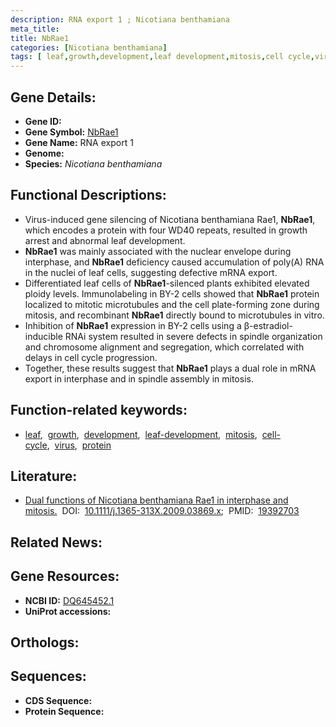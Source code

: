 ```yaml
---
description: RNA export 1 ; Nicotiana benthamiana
meta_title:
title: NbRae1
categories: [Nicotiana benthamiana]
tags: [ leaf,growth,development,leaf development,mitosis,cell cycle,virus,protein ]
---
```


## Gene Details:
- **Gene ID:** []()
- **Gene Symbol:** <u>NbRae1</u>
- **Gene Name:** RNA export 1
- **Genome:** []()
- **Species:** *Nicotiana benthamiana*

## Functional Descriptions:
   - Virus-induced gene silencing of Nicotiana benthamiana Rae1, **NbRae1**, which encodes a protein with four WD40 repeats, resulted in growth arrest and abnormal leaf development. 
   - **NbRae1** was mainly associated with the nuclear envelope during interphase, and **NbRae1** deficiency caused accumulation of poly(A) RNA in the nuclei of leaf cells, suggesting defective mRNA export. 
   - Differentiated leaf cells of **NbRae1**-silenced plants exhibited elevated ploidy levels. Immunolabeling in BY-2 cells showed that **NbRae1** protein localized to mitotic microtubules and the cell plate-forming zone during mitosis, and recombinant **NbRae1** directly bound to microtubules in vitro.
   - Inhibition of **NbRae1** expression in BY-2 cells using a β-estradiol-inducible RNAi system resulted in severe defects in spindle organization and chromosome alignment and segregation, which correlated with delays in cell cycle progression.
   - Together, these results suggest that **NbRae1** plays a dual role in mRNA export in interphase and in spindle assembly in mitosis.

## Function-related keywords:
   - [leaf](/tags/leaf/),&nbsp;&nbsp;[growth](/tags/growth/),&nbsp;&nbsp;[development](/tags/development/),&nbsp;&nbsp;[leaf-development](/tags/leaf-development/),&nbsp;&nbsp;[mitosis](/tags/mitosis/),&nbsp;&nbsp;[cell-cycle](/tags/cell-cycle/),&nbsp;&nbsp;[virus](/tags/virus/),&nbsp;&nbsp;[protein](/tags/protein/)

## Literature:
   - [Dual functions of Nicotiana benthamiana Rae1 in interphase and mitosis.](https://doi.org/10.1111/j.1365-313X.2009.03869.x)&nbsp;&nbsp;DOI:&nbsp;&nbsp;[10.1111/j.1365-313X.2009.03869.x](https://doi.org/10.1111/j.1365-313X.2009.03869.x);&nbsp;&nbsp;PMID:&nbsp;&nbsp;[19392703](https://pubmed.ncbi.nlm.nih.gov/19392703/)

## Related News:

## Gene Resources:
- **NCBI ID:**  [DQ645452.1](https://www.ncbi.nlm.nih.gov/gene/?term=DQ645452.1)
- **UniProt accessions:**  [](https://www.uniprot.org/uniprotkb//entry)

## Orthologs:

## Sequences:
- **CDS Sequence:**
- **Protein Sequence:**
